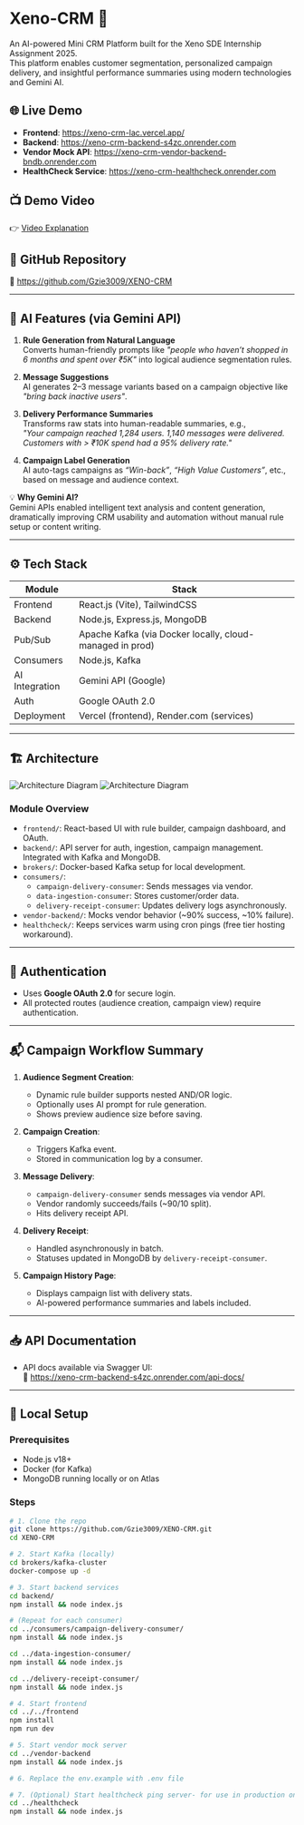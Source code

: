 
# Xeno-CRM 🚀

An AI-powered Mini CRM Platform built for the Xeno SDE Internship Assignment 2025.  
This platform enables customer segmentation, personalized campaign delivery, and insightful performance summaries using modern technologies and Gemini AI.

## 🌐 Live Demo

- **Frontend**: https://xeno-crm-lac.vercel.app/  
- **Backend**: https://xeno-crm-backend-s4zc.onrender.com  
- **Vendor Mock API**: https://xeno-crm-vendor-backend-bndb.onrender.com  
- **HealthCheck Service**: https://xeno-crm-healthcheck.onrender.com  

## 📺 Demo Video

👉 [Video Explanation](https://drive.google.com/file/d/1bPbh0AILAYWg6dovT06_7eT07ocnbG1d/view?usp=sharing)

## 📂 GitHub Repository

🔗 https://github.com/Gzie3009/XENO-CRM

---

## 🧠 AI Features (via Gemini API)

1. **Rule Generation from Natural Language**  
   Converts human-friendly prompts like _"people who haven’t shopped in 6 months and spent over ₹5K"_ into logical audience segmentation rules.

2. **Message Suggestions**  
   AI generates 2–3 message variants based on a campaign objective like _"bring back inactive users"_.

3. **Delivery Performance Summaries**  
   Transforms raw stats into human-readable summaries, e.g.,  
   _"Your campaign reached 1,284 users. 1,140 messages were delivered. Customers with > ₹10K spend had a 95% delivery rate."_

4. **Campaign Label Generation**  
   AI auto-tags campaigns as _“Win-back”_, _“High Value Customers”_, etc., based on message and audience context.

💡 **Why Gemini AI?**  
Gemini APIs enabled intelligent text analysis and content generation, dramatically improving CRM usability and automation without manual rule setup or content writing.

---

## ⚙️ Tech Stack

| Module            | Stack                                       |
|-------------------|---------------------------------------------|
| Frontend          | React.js (Vite), TailwindCSS                |
| Backend           | Node.js, Express.js, MongoDB                |
| Pub/Sub           | Apache Kafka (via Docker locally, cloud-managed in prod) |
| Consumers         | Node.js, Kafka                              |
| AI Integration    | Gemini API (Google)                         |
| Auth              | Google OAuth 2.0                            |
| Deployment        | Vercel (frontend), Render.com (services)    |

---

## 🏗️ Architecture

![Architecture Diagram](./XENO_CRM_ARCHITECTURE_DIAGRAM.png)
![Architecture Diagram](./XENO_COMPONENTS_DIAGRAM.png)

### Module Overview

- `frontend/`: React-based UI with rule builder, campaign dashboard, and OAuth.
- `backend/`: API server for auth, ingestion, campaign management. Integrated with Kafka and MongoDB.
- `brokers/`: Docker-based Kafka setup for local development.
- `consumers/`:  
  - `campaign-delivery-consumer`: Sends messages via vendor.  
  - `data-ingestion-consumer`: Stores customer/order data.  
  - `delivery-receipt-consumer`: Updates delivery logs asynchronously.
- `vendor-backend/`: Mocks vendor behavior (~90% success, ~10% failure).
- `healthcheck/`: Keeps services warm using cron pings (free tier hosting workaround).

---

## 🔐 Authentication

- Uses **Google OAuth 2.0** for secure login.
- All protected routes (audience creation, campaign view) require authentication.

---

## 📬 Campaign Workflow Summary

1. **Audience Segment Creation**:
   - Dynamic rule builder supports nested AND/OR logic.
   - Optionally uses AI prompt for rule generation.
   - Shows preview audience size before saving.

2. **Campaign Creation**:
   - Triggers Kafka event.
   - Stored in communication log by a consumer.

3. **Message Delivery**:
   - `campaign-delivery-consumer` sends messages via vendor API.
   - Vendor randomly succeeds/fails (~90/10 split).
   - Hits delivery receipt API.

4. **Delivery Receipt**:
   - Handled asynchronously in batch.
   - Statuses updated in MongoDB by `delivery-receipt-consumer`.

5. **Campaign History Page**:
   - Displays campaign list with delivery stats.
   - AI-powered performance summaries and labels included.

---

## 📥 API Documentation

- API docs available via Swagger UI:  
  📎 https://xeno-crm-backend-s4zc.onrender.com/api-docs/

---

## 🧪 Local Setup

### Prerequisites

- Node.js v18+
- Docker (for Kafka)
- MongoDB running locally or on Atlas

### Steps

```bash
# 1. Clone the repo
git clone https://github.com/Gzie3009/XENO-CRM.git
cd XENO-CRM

# 2. Start Kafka (locally)
cd brokers/kafka-cluster
docker-compose up -d

# 3. Start backend services
cd backend/
npm install && node index.js

# (Repeat for each consumer)
cd ../consumers/campaign-delivery-consumer/
npm install && node index.js

cd ../data-ingestion-consumer/
npm install && node index.js

cd ../delivery-receipt-consumer/
npm install && node index.js

# 4. Start frontend
cd ../../frontend
npm install
npm run dev

# 5. Start vendor mock server
cd ../vendor-backend
npm install && node index.js

# 6. Replace the env.example with .env file

# 7. (Optional) Start healthcheck ping server- for use in production only , change the URLs first
cd ../healthcheck
npm install && node index.js
